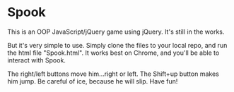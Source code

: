 Spook
=====

This is an OOP JavaScript/jQuery game using jQuery. It's still in the works.

But it's very simple to use. Simply clone the files to your local repo, and run the html file "Spook.html". It works best on Chrome, and you'll be able to interact with Spook.

The right/left buttons move him...right or left. The Shift+up button makes him jump. Be careful of ice, because he will slip. Have fun!

